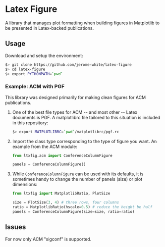 # Latex Figure

A library that manages plot formatting when building figures in
Matplotlib to be presented in Latex-backed publications.

## Usage

Download and setup the environment:
```bash
$> git clone https://github.com/jerome-white/latex-figure
$> cd latex-figure
$> export PYTHONPATH=`pwd`
```

### Example: ACM with PGF

This library was designed primarily for making clean figures for ACM
publications.

1. One of the best file types for ACM -- and most other -- Latex
   documents is PGF. A matplotlibrc file tailored to this situation is
   included in this repository:
   ```bash
   $> export MATPLOTLIBRC=`pwd`/matplotlibrc/pgf.rc
   ```

2. Import the class type corresponding to the type of figure you
   want. An example from the ACM module:
   ```python
   from ltxfig.acm import ConferenceColumnFigure

   panels = ConferenceColumnFigure()
   ```

3. While `ConferenceColumnFigure` can be used with its defaults, it is
   sometimes handy to change the number of panels (size) or plot
   dimensions:
   ```python
   from ltxfig import MatplotlibRatio, PlotSize

   size = PlotSize(3, 4) # three rows, four columns
   ratio = MatplotlibRatio(hscale=0.5) # reduce the height be half
   panels = ConferenceColumnFigure(size=size, ratio=ratio)
   ```

## Issues

For now only ACM "sigconf" is supported.
